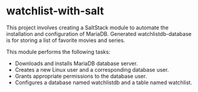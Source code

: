 # watchlist-with-salt

This project involves creating a SaltStack module to automate the installation and configuration of MariaDB. Generated watchlistdb-database is for storing a list of favorite movies and series.

This module performs the following tasks:

- Downloads and installs MariaDB database server.
- Creates a new Linux user and a corresponding database user.
- Grants appropriate permissions to the database user.
- Configures a database named watchlistdb and a table named watchlist.
